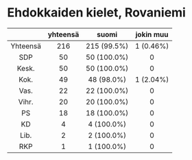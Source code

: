 # Ehdokkaiden kielet, Rovaniemi

| |yhteensä|suomi|jokin muu|
|:---:|:---:|:---:|:---:|
|Yhteensä|216|215 (99.5%)|1 (0.46%)|
|SDP|50|50 (100.0%)|0|
|Kesk.|50|50 (100.0%)|0|
|Kok.|49|48 (98.0%)|1 (2.04%)|
|Vas.|22|22 (100.0%)|0|
|Vihr.|20|20 (100.0%)|0|
|PS|18|18 (100.0%)|0|
|KD|4|4 (100.0%)|0|
|Lib.|2|2 (100.0%)|0|
|RKP|1|1 (100.0%)|0|

